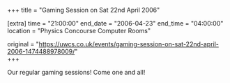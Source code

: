 +++
title = "Gaming Session on Sat 22nd April 2006"

[extra]
time = "21:00:00"
end_date = "2006-04-23"
end_time = "04:00:00"
location = "Physics Concourse Computer Rooms"

original = "https://uwcs.co.uk/events/gaming-session-on-sat-22nd-april-2006-1474488978009/"    
+++

Our regular gaming sessions\! Come one and all\!

